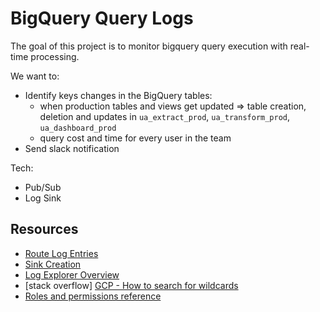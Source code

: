 # BigQuery Query Logs

The goal of this project is to monitor bigquery query execution with
real-time processing.

We want to:
- Identify keys changes in the BigQuery tables:
    * when production tables and views get updated => table creation, deletion and updates in `ua_extract_prod`, `ua_transform_prod`, `ua_dashboard_prod`
    * query cost and time for every user in the team
- Send slack notification

Tech:
- Pub/Sub
- Log Sink

## Resources

- [Route Log Entries](https://cloud.google.com/logging/docs/routing/overview)
- [Sink Creation](https://cloud.google.com/logging/docs/central-log-storage)
- [Log Explorer Overview](https://cloud.google.com/logging/docs/view/logs-explorer-interface)
- [stack overflow] [GCP - How to search for wildcards](https://stackoverflow.com/questions/71922754/google-cloud-platform-logging-how-to-search-wildcard-strings-in-all-logs)
- [Roles and permissions reference](https://cloud.google.com/iam/docs/roles-permissions/pubsub)
